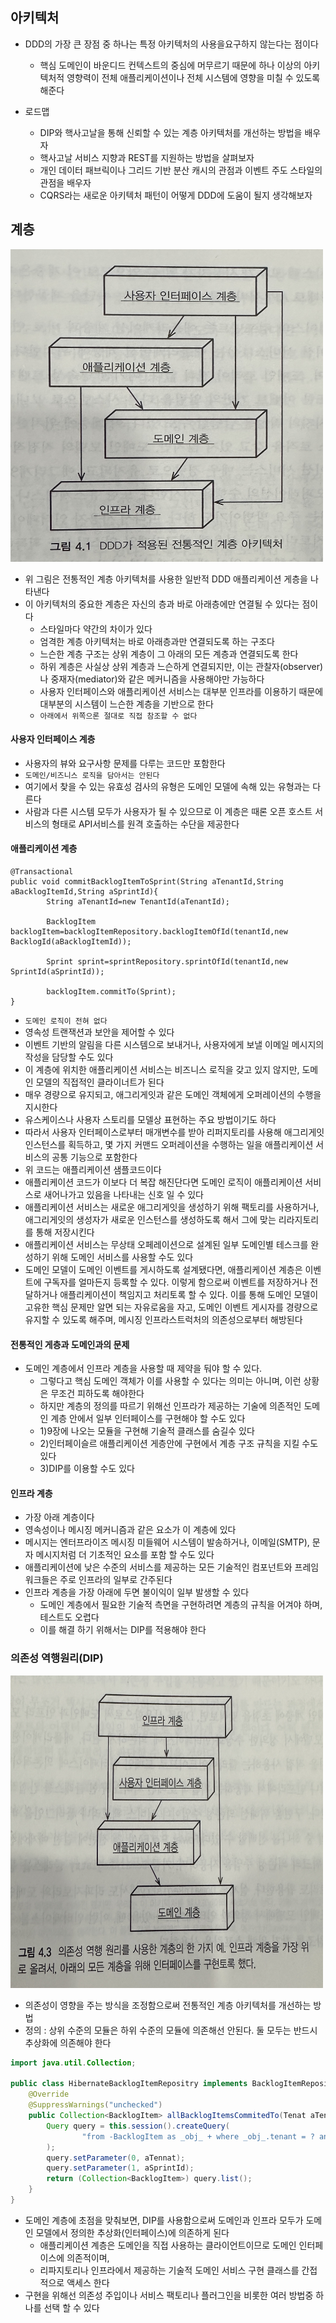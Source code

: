 ## 아키텍처

- DDD의 가장 큰 장점 중 하나는 특정 아키텍처의 사용을요구하지 않는다는 점이다
    - 핵심 도메인이 바운디드 컨텍스트의 중심에 머무르기 때문에 하나 이상의 아키텍처적 영향력이 전체 애플리케이션이나 전체 시스템에 영향을 미칠 수 있도록 해준다

- 로드맵
    - DIP와 핵사고날을 통해 신뢰할 수 있는 계층 아키텍처를 개선하는 방법을 배우자
    - 핵사고날 서비스 지향과 REST를 지원하는 방법을 살펴보자
    - 개인 데이터 패브릭이나 그리드 기반 분산 캐시의 관점과 이벤트 주도 스타일의 관점을 배우자
    - CQRS라는 새로운 아키텍처 패턴이 어떻게 DDD에 도움이 될지 생각해보자

## 계층

<img src = "./img/IMG_6210.jpg" width = "500" height = "500">

- 위 그림은 전통적인 계층 아키텍처를 사용한 일반적 DDD 애플리케이션 게층을 나타낸다
- 이 아키텍처의 중요한 계층은 자신의 층과 바로 아래층에만 연결될 수 있다는 점이다
    - 스타일마다 약간의 차이가 있다
    - 엄격한 계층 아키텍처는 바로 아래층과만 연결되도록 하는 구조다
    - 느슨한 계층 구조는 상위 계층이 그 아래의 모든 계층과 연결되도록 한다
    - 하위 계층은 사실상 상위 계층과 느슨하게 연결되지만, 이는 관찰자(observer)나 중재자(mediator)와 같은 메커니즘을 사용해야만 가능하다
    - 사용자 인터페이스와 애플리케이션 서비스는 대부분 인프라를 이용하기 때문에 대부분의 시스템이 느슨한 계층을 기반으로 한다
    - `아래에서 위쪽으론 절대로 직접 참조할 수 없다`

#### 사용자 인터페이스 계층

- 사용자의 뷰와 요구사항 문제를 다루는 코드만 포함한다
- `도메인/비즈니스 로직을 담아서는 안된다`
- 여기에서 찾을 수 있는 유효성 검사의 유형은 도메인 모델에 속해 있는 유형과는 다른다
- 사람과 다른 시스템 모두가 사용자가 될 수 있으므로 이 계층은 때론 오픈 호스트 서비스의 형태로 API서비스를 원격 호출하는 수단을 제공한다

#### 애플리케이션 계층

```
@Transactional
public void commitBacklogItemToSprint(String aTenantId,String aBacklogItemId,String aSprintId){
        String aTenantId=new TenantId(aTenantId);

        BacklogItem backlogItem=backlogItemRepository.backlogItemOfId(tenantId,new BacklogId(aBacklogItemId));

        Sprint sprint=sprintRepository.sprintOfId(tenantId,new SprintId(aSprintId));

        backlogItem.commitTo(Sprint);
}
```

- `도메인 로직이 전혀 없다`
- 영속성 트랜잭션과 보안을 제어할 수 있다
- 이벤트 기반의 알림을 다른 시스템으로 보내거나, 사용자에게 보낼 이메일 메시지의 작성을 담당할 수도 있다
- 이 계층에 위치한 애플리케이션 서비스는 비즈니스 로직을 갖고 있지 않지만, 도메인 모델의 직접적인 클라이너트가 된다
- 매우 경량으로 유지되고, 애그리게잇과 같은 도메인 객체에게 오퍼레이션의 수행을 지시한다
- 유스케이스나 사용자 스토리를 모델상 표현하는 주요 방법이기도 하다
- 따라서 사용자 인터페이스로부터 매개변수를 받아 리퍼지토리를 사용해 애그리게잇 인스턴스를 획득하고, 몇 가지 커맨드 오퍼레이션을 수행하는 일을 애플리케이션 서비스의 공통 기능으로 포함한다
- 위 코드는 애플리케이션 샘플코드이다
- 애플리케이션 코드가 이보다 더 복잡 해진단다면 도메인 로직이 애플리케이션 서비스로 새어나가고 있음을 나타내는 신호 일 수 있다
- 애플리케이션 서비스는 새로운 애그리게잇을 생성하기 위해 팩토리를 사용하거나, 애그리게잇의 생성자가 새로운 인스턴스를 생성하도록 해서 그에 맞는 리라지토리를 통해 저장시킨다
- 애플리케이션 서비스는 무상태 오페레이션으로 설계된 일부 도메인별 테스크를 완성하기 위해 도메인 서비스를 사용할 수도 있다
- 도메인 모델이 도메인 이벤트를 게시하도록 설계됐다면, 애플리케이션 계층은 이벤트에 구독자를 얼마든지 등록할 수 있다. 이렇게 함으로써 이벤트를 저장하거나 전달하거나 애플리케이션이 책임지고 처리토록 할 수 있다.
  이를 통해 도메인 모델이 고유한 핵심 문제만 알면 되는 자유로움을 자고, 도메인 이벤트 게시자를 경량으로 유지할 수 있도록 해주며, 메시징 인프라스트럭처의 의존성으로부터 해방된다

#### 전통적인 게층과 도메인과의 문제

- 도메인 계층에서 인프라 계층을 사용할 때 제약을 둬야 할 수 있다.
    - 그렇다고 핵심 도메인 객체가 이를 사용할 수 있다는 의미는 아니며, 이런 상황은 무조건 피하도록 해야한다
    - 하지만 계층의 정의를 따르기 위해선 인프라가 제공하는 기술에 의존적인 도메인 계층 안에서 일부 인터페이스를 구현해야 할 수도 있다
    - 1)9장에 나오는 모듈을 구현해 기술적 클래스를 숨길수 있다
    - 2)인터페이슬르 애플리케이션 게층안에 구현에서 계층 구조 규칙을 지킬 수도 있다
    - 3)DIP를 이용할 수도 있다

#### 인프라 계층

- 가장 아래 계층이다
- 영속성이나 메시징 메커니즘과 같은 요소가 이 계층에 있다
- 메시지는 엔터프라이즈 메시징 미들웨어 시스템이 발송하거나, 이메일(SMTP), 문자 메시지처럼 더 기초적인 요소를 포함 할 수도 있다
- 애플리케이션에 낮은 수준의 서비스를 제공하는 모든 기술적인 컴포넌트와 프레임워크들은 주로 인프라의 일부로 간주된다
- 인프라 계층을 가장 아래에 두면 불이익이 일부 발생할 수 있다
    - 도메인 계층에서 필요한 기술적 측면을 구현하려면 계층의 규칙을 어겨야 하며, 테스트도 오렵다
    - 이를 해결 하기 위해서는 DIP를 적용해야 한다

### 의존성 역행원리(DIP)

<img src = "./img/IMG_6212.jpg" width = "500" height = "500">

- 의존성이 영향을 주는 방식을 조정함으로써 전통적인 계층 아키텍처를 개선하는 방법
- 정의 : 상위 수준의 모듈은 하위 수준의 모듈에 의존해선 안된다. 둘 모두는 반드시 추상화에 의존해야 한다

```java
import java.util.Collection;

public class HibernateBacklogItemRepositry implements BacklogItemRepository {
    @Override
    @SuppressWarnings("unchecked")
    public Collection<BacklogItem> allBacklogItemsCommitedTo(Tenat aTennat, SprintId aSprintId) {
        Query query = this.session().createQuery(
                "from -BacklogItem as _obj_ + where _obj_.tenant = ? and _obj_.sprintId = ?"
        );
        query.setParameter(0, aTennat);
        query.setParameter(1, aSprintId);
        return (Collection<BacklogItem>) query.list();
    }
}
```

- 도메인 계층에 초점을 맞춰보면, DIP를 사용함으로써 도메인과 인프라 모두가 도메인 모델에서 정의한 추상화(인터페이스)에 의존하게 된다
    - 애플리케이션 계층은 도메인을 직접 사용하는 클라이언트이므로 도메인 인터페이스에 의존적이며,
    - 리파지토리나 인프라에서 제공하는 기술적 도메인 서비스 구현 클래스를 간접적으로 액세스 한다
- 구현을 위해선 의존성 주입이나 서비스 팩토리나 플러그인을 비롯한 여러 방법중 하나를 선택 할 수 있다 